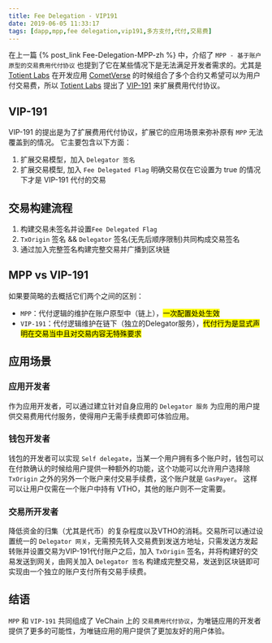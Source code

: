 ```yaml
---
title: Fee Delegation - VIP191
date: 2019-06-05 11:33:17
tags: [dapp,mpp,fee delegation,vip191,多方支付,代付,交易费]
---
```


在上一篇 {% post_link Fee-Delegation-MPP-zh %} 中，介绍了 `MPP - 基于账户原型的交易费用代付协议` 也提到了它在某些情况下是无法满足开发者需求的。尤其是 [Totient Labs](https://www.totientlabs.com/) 在开发应用 [CometVerse](https://play.cometverse.com/) 的时候组合了多个合约又希望可以为用户付交易费，所以 [Totient Labs](https://www.totientlabs.com/) 提出了 [VIP-191](https://github.com/vechain/VIPs/blob/master/vips/VIP-191.md) 来扩展费用代付协议。

## VIP-191

VIP-191 的提出是为了扩展费用代付协议，扩展它的应用场景来弥补原有 `MPP` 无法覆盖到的情况。 它主要包含以下方面：

1. 扩展交易模型，加入 `Delegator 签名` 
2. 扩展交易模型, 加入 `Fee Delegated Flag` 明确交易仅在它设置为 true 的情况下才是 VIP-191 代付的交易

<!-- more -->

## 交易构建流程

1. 构建交易未签名并设置`Fee Delegated Flag`
2. `TxOrigin` 签名 && `Delegator` 签名(无先后顺序限制)共同构成交易签名
3. 通过加入完整签名构建完整交易并广播到区块链

## MPP vs VIP-191

如果要简略的去概括它们两个之间的区别：

+ `MPP`：代付逻辑的维护在账户原型中（链上），<mark>一次配置处处生效</mark>
+ `VIP-191`：代付逻辑维护在链下（独立的Delegator服务），<mark>代付行为是显式声明在交易当中且对交易内容无特殊要求</mark>

## 应用场景

### 应用开发者

作为应用开发者，可以通过建立针对自身应用的 `Delegator 服务` 为应用的用户提供交易费用代付服务，使得用户无需手续费即可体验应用。

### 钱包开发者

钱包的开发者可以实现 `Self delegate`，当某一个用户拥有多个账户时，钱包可以在付款确认的时候给用户提供一种额外的功能，这个功能可以允许用户选择除 `TxOrigin` 之外的另外一个账户来付交易手续费，这个账户就是 `GasPayer`。 这样可以让用户仅需在一个账户中持有 VTHO，其他的账户则不一定需要。

### 交易所开发者

降低资金的归集（尤其是代币）的复杂程度以及VTHO的消耗。交易所可以通过设置统一的 `Delegator 网关`，无需预先转入交易费到发送方地址，只需发送方发起转账并设置交易为VIP-191代付账户之后，加入 `TxOrigin` 签名，并将构建好的交易发送到网关，由网关加入 `Delegator 签名` 构建成完整交易，发送到区块链即可实现由一个独立的账户支付所有交易手续费。

## 结语

`MPP` 和 `VIP-191` 共同组成了 VeChain 上的 `交易费用代付协议`，为唯链应用的开发者提供了更多的可能性，为唯链应用的用户提供了更加友好的用户体验。
